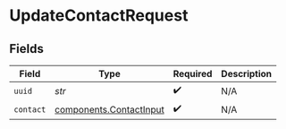 # UpdateContactRequest


## Fields

| Field                                                              | Type                                                               | Required                                                           | Description                                                        |
| ------------------------------------------------------------------ | ------------------------------------------------------------------ | ------------------------------------------------------------------ | ------------------------------------------------------------------ |
| `uuid`                                                             | *str*                                                              | :heavy_check_mark:                                                 | N/A                                                                |
| `contact`                                                          | [components.ContactInput](../../models/components/contactinput.md) | :heavy_check_mark:                                                 | N/A                                                                |